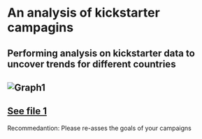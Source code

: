 # An analysis of kickstarter campagins
Performing analysis on kickstarter data to uncover trends for different countries
---
![Graph1](https://user-images.githubusercontent.com/76540704/103242834-a96c5980-4925-11eb-9930-880979421cfd.PNG)
---
[See file 1](https://github.com/Marietas/kickstarter-analysis/blob/main/StudentGrades_Unsolved.xlsx)
---
Recommedantion: Please re-asses the goals of your campaigns
